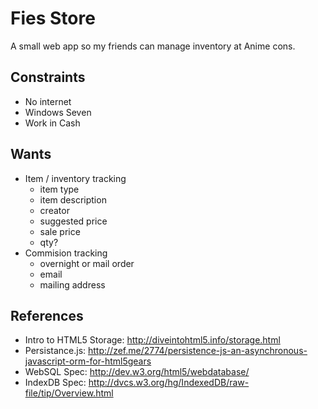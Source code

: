# Fies Store

A small web app so my friends can manage inventory at Anime cons.

## Constraints

 * No internet
 * Windows Seven
 * Work in Cash

## Wants

 * Item / inventory tracking
   * item type
   * item description
   * creator
   * suggested price
   * sale price
   * qty?
 * Commision tracking
   * overnight or mail order
   * email
   * mailing address

## References

 * Intro to HTML5 Storage: <http://diveintohtml5.info/storage.html>
 * Persistance.js: <http://zef.me/2774/persistence-js-an-asynchronous-javascript-orm-for-html5gears>
 * WebSQL Spec: <http://dev.w3.org/html5/webdatabase/>
 * IndexDB Spec: <http://dvcs.w3.org/hg/IndexedDB/raw-file/tip/Overview.html>
